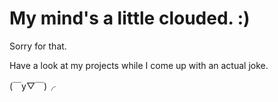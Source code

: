 # My mind's a little clouded. :)

Sorry for that.

Have a look at my projects while I come up with an actual joke.

(￣y▽￣)╭ 
